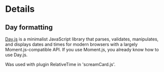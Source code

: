 # Details

## Day formatting

[Day.js](https://github.com/iamkun/dayjs) is a minimalist JavaScript library that parses, validates, manipulates, and displays dates and times for modern browsers with a largely Moment.js-compatible API. If you use Moment.js, you already know how to use Day.js.

Was used with plugin RelativeTime in 'screamCard.js'.
